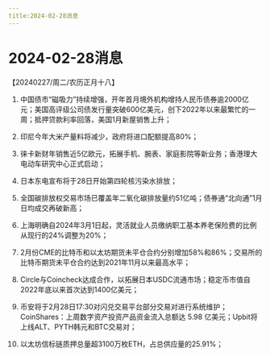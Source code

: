 ```yaml
---
title:2024-02-28消息
---
```

# 2024-02-28消息
【20240227/周二/农历正月十八】

1. 中国债市“磁吸力”持续增强，开年首月境外机构增持人民币债券逾2000亿元；美国高评级公司债发行量突破600亿美元，创下2022年以来最繁忙的一周；抵押贷款利率回落，美国1月新屋销售上升；

2. 印尼今年大米产量料将减少，政府将进口配额提高80%；

3. 徕卡新财年销售近5亿欧元，拓展手机、腕表、家庭影院等新业务；香港理大电动车研究中心正式启动；

4. 日本东电宣布将于28日开始第四轮核污染水排放；

5. 全国碳排放权交易市场已覆盖年二氧化碳排放量约51亿吨；债券通“北向通”1月日均成交再破新高；

6. 上海明确自2024年3月1日起，灵活就业人员缴纳职工基本养老保险费的比例从现行的24%调整为20%；

7. 2月份CME的比特币和以太坊期货未平仓合约分别增加58%和86%；交易所的比特币期货未平仓合约达到2021年11月以来最高水平；

8. Circle与Coincheck达成合作，以拓展日本USDC流通市场；稳定币市值自2022年底以来首次达到1400亿美元；

9. 币安将于2月28日17:30对闪兑交易平台部分交易对进行系统维护；CoinShares：上周数字资产投资产品资金流入总额达 5.98 亿美元；Upbit将上线ALT、PYTH韩元和BTC交易对；

10. 以太坊信标链质押总量超3100万枚ETH，占总供应量的25.91%；